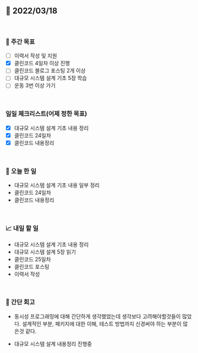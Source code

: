 ## 📅 2022/03/18

<br/>

### 🏹 주간 목표

- [ ] 이력서 작성 및 지원
- [x] 클린코드 4일차 이상 진행
- [ ] 클린코드 블로그 포스팅 2개 이상
- [ ] 대규모 시스템 설계 기초 5장 학습
- [ ] 운동 3번 이상 가기

<br/>

### 일일 체크리스트(어제 정한 목표)

- [x] 대규모 시스템 설계 기초 내용 정리
- [x] 클린코드 24일차
- [x] 클린코드 내용정리

<br/>

### 💯 오늘 한 일

- 대규모 시스템 설계 기초 내용 일부 정리
- 클린코드 24일차
- 클린코드 내용정리

<br/>

### 📈 내일 할 일

- 대규모 시스템 설계 기초 내용 정리
- 대규모 시스템 설계 5장 읽기
- 클린코드 25일차
- 클린코드 포스팅
- 이력서 작성

<br/>

### 🧐 간단 회고

- 동시성 프로그래밍에 대해 간단하게 생각했었는데
생각보다 고려해야할것들이 많았다. 설계적인 부분, 패키지에 대한 이해, 테스트 방법까지 신경써야 하는 부분이 많은것 같다.
  
- 대규모 시스템 설계 내용정리 진행중
